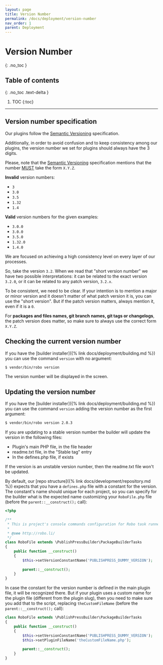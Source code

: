 ```yaml
---
layout: page
title: Version Number
permalink: /docs/deployment/version-number
nav_order: 1
parent: Deployment
---
```


# Version Number
{: .no_toc }

## Table of contents
{: .no_toc .text-delta }

1. TOC
{:toc}

---

## Version number specification

Our plugins follow the [Semantic Versioning](https://semver.org/) specification.

Additionally, in order to avoid confusion and to keep consistency among our plugins, the version number we set for
plugins should always have the 3 digits.

Please, note that the [Semantic Versioning](https://semver.org/) specification mentions that the number [MUST](https://datatracker.ietf.org/doc/html/rfc2119#section-1) take the form `X.Y.Z`.

**Invalid** version numbers:

* `3`
* `3.0`
* `3.5`
* `1.32`
* `1.4`

**Valid** version numbers for the given examples:

* `3.0.0`
* `3.0.0`
* `3.5.0`
* `1.32.0`
* `1.4.0`

We are focused on achieving a high consistency level on every layer of our processes.

So, take the version `3.2`. When we read that "short version number" we have two possible interpretations: it can be related to
the exact version `3.2.0`, or it can be related to any patch version, `3.2.x`.

To be consistent, we need to be clear. If your intention is to mention a major or minor version and it doesn't matter
of what patch version it is, you can use the "short version". But if the patch version matters, always mention it, even if it is a `0`.

For **packages and files names, git branch names, git tags or changelogs**, the patch version does matter, so make sure to always use the correct form `X.Y.Z`. 


## Checking the current version number

If you have the [builder installer]({% link docs/deployment/building.md %}) you can use the command `version` with no argument:

```bash
$ vendor/bin/robo version
```

The version number will be displayed in the screen.

## Updating the version number

If you have the [builder installer]({% link docs/deployment/building.md %}) you can use the command `version` adding the
version number as the first argument:

```bash
$ vendor/bin/robo version 2.0.3
```

If you are updating to a stable version number the builder will update the version in the following files:

* Plugin's main PHP file, in the file header
* readme.txt file, in the "Stable tag" entry
* In the defines.php file, if exists

If the version is an unstable version number, then the readme.txt file won't be updated.

By default, our [repo structure]({% link docs/development/repository.md %}) expects that you have a `defines.php` file
with a constant for the version. The constant's name should unique for each project, so you can specify for the builder
what is the expected name customizing your `RoboFile.php` file (before the `parent::__construct();` call):

```php
<?php

/**
 * This is project's console commands configuration for Robo task runner.
 *
 * @see http://robo.li/
 */
class RoboFile extends \PublishPressBuilder\PackageBuilderTasks
{
    public function __construct()
    {
        $this->setVersionConstantName('PUBLISHPRESS_DUMMY_VERSION');
        
        parent::__construct();
    }
}
```  

In case the constant for the version number is defined in the main plugin file, it will be recognized there. But if your
plugin uses a custom name for the plugin file (different from the plugin slug), then you need to make sure you add that
to the script, replacing `theCustomFileName` (before the `parent::__construct();` call):

```php
class RoboFile extends \PublishPressBuilder\PackageBuilderTasks
{
    public function __construct()
    {
        $this->setVersionConstantName('PUBLISHPRESS_DUMMY_VERSION');
        $this->setPluginFileName('theCustomFileName.php');
        
        parent::__construct();
    }
}
```
